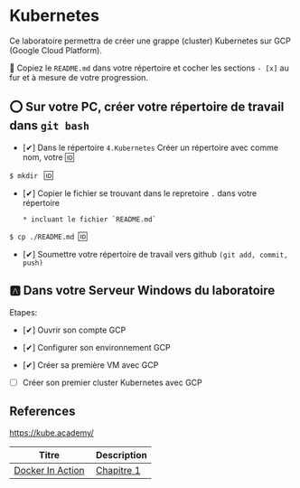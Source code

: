 # Kubernetes

Ce laboratoire permettra de créer une grappe (cluster) Kubernetes sur GCP (Google Cloud Platform).

:closed_book: Copiez le `README.md` dans votre répertoire et cocher les sections `- [x]` au fur et à mesure de votre progression.

## :o: Sur votre PC, créer votre répertoire de travail dans `git bash`

- [✔] Dans le répertoire `4.Kubernetes` Créer un répertoire avec comme nom, votre :id:

`$ mkdir ` :id:

- [✔] Copier le fichier se trouvant dans le repretoire `.` dans votre répertoire

      * incluant le fichier `README.md` 


`$ cp ./README.md `:id:` `

- [✔] Soumettre votre répertoire de travail vers github `(git add, commit, push)` 

## :a: Dans votre Serveur Windows du laboratoire

Etapes: 

- [✔]  Ouvrir son compte GCP

- [✔]  Configurer son environnement GCP

- [✔]  Créer sa première VM avec GCP

- [ ]  Créer son premier cluster Kubernetes avec GCP

## References

https://kube.academy/

| Titre | Description |
|-------|-------------|
| [Docker In Action](https://www.manning.com/books/docker-in-action-second-edition) | [Chapitre 1](https://livebook.manning.com/book/kubernetes-in-action/chapter-1) |


